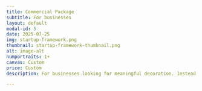 ```yaml
---
title: Commercial Package
subtitle: For businesses
layout: default
modal-id: 5
date: 2025-07-25
img: startup-framework.png
thumbnail: startup-framework-thumbnail.png
alt: image-alt
numportraits: 1+
canvas: Custom
price: Custom
description: For businesses looking for meaningful decoration. Instead of making a portrait for a human being, we create a visual descriptor profile based on your business vision, core values, team culture, etc. Due to the nature of this endeavour, we will be creating a custom model for mapping visual descriptors based on the nature of your business, and multiple discussions with founders or representatives instead of a snapshot session questionnaire. 

---
```

